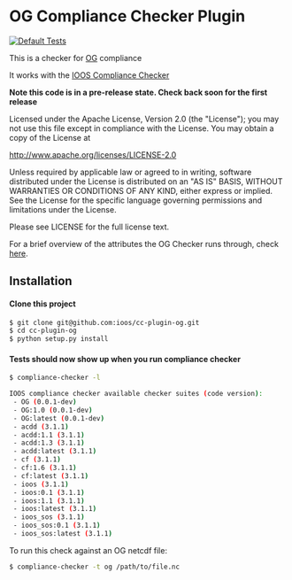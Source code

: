 # OG Compliance Checker Plugin

[![Default Tests](https://github.com/uw-farlab/cc-plugin-og/actions/workflows/tests.yml/badge.svg)](https://github.com/uw-farlab/cc-plugin-og/actions/workflows/tests.yml)

This is a checker for [OG](https://oceangliderscommunity.github.io/OG-format-user-manual/OG_Format.html) compliance

It works with the [IOOS Compliance Checker](https://github.com/ioos/compliance-checker)

**Note this code is in a pre-release state. Check back soon for the first release**

Licensed under the Apache License, Version 2.0 (the "License");
you may not use this file except in compliance with the License.
You may obtain a copy of the License at

   http://www.apache.org/licenses/LICENSE-2.0

Unless required by applicable law or agreed to in writing, software
distributed under the License is distributed on an "AS IS" BASIS,
WITHOUT WARRANTIES OR CONDITIONS OF ANY KIND, either express or implied.
See the License for the specific language governing permissions and
limitations under the License.

Please see LICENSE for the full license text.

For a brief overview of the attributes the OG Checker runs through, check [here](/checks.md).

## Installation

#### Clone this project

```bash
$ git clone git@github.com:ioos/cc-plugin-og.git
$ cd cc-plugin-og
$ python setup.py install
```

#### Tests should now show up when you run compliance checker
```bash
$ compliance-checker -l

IOOS compliance checker available checker suites (code version):
 - OG (0.0.1-dev)
 - OG:1.0 (0.0.1-dev)
 - OG:latest (0.0.1-dev)
 - acdd (3.1.1)
 - acdd:1.1 (3.1.1)
 - acdd:1.3 (3.1.1)
 - acdd:latest (3.1.1)
 - cf (3.1.1)
 - cf:1.6 (3.1.1)
 - cf:latest (3.1.1)
 - ioos (3.1.1)
 - ioos:0.1 (3.1.1)
 - ioos:1.1 (3.1.1)
 - ioos:latest (3.1.1)
 - ioos_sos (3.1.1)
 - ioos_sos:0.1 (3.1.1)
 - ioos_sos:latest (3.1.1)
 ```

To run this check against an OG netcdf file:

```bash
$ compliance-checker -t og /path/to/file.nc
```
